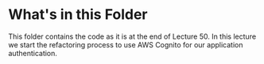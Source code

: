 # What's in this Folder

This folder contains the code as it is at the end of Lecture 50. In this lecture we start the refactoring process to use AWS Cognito
for our application authentication.
